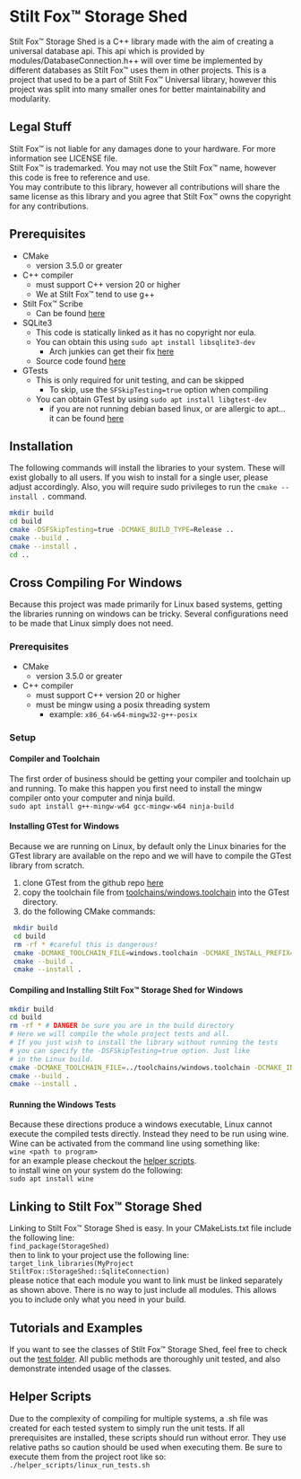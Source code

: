 # Stilt Fox&trade; Storage Shed
Stilt Fox&trade; Storage Shed is a C++ library made with the aim of creating a universal database api. This api which is provided by modules/DatabaseConnection.h++ will over time
be implemented by different databases as Stilt Fox&trade; uses them in other projects. This is a project that used to be a part of Stilt Fox&trade; Universal library, however
this project was split into many smaller ones for better maintainability and modularity.

## Legal Stuff
Stilt Fox&trade; is not liable for any damages done to your hardware. For more information see LICENSE file.\
Stilt Fox&trade; is trademarked. You may not use the Stilt Fox™ name, however this code is free to reference and use.\
You may contribute to this library, however all contributions will share the same license as this library and you agree that Stilt Fox&trade; owns the copyright for any contributions.

## Prerequisites
- CMake
  - version 3.5.0 or greater
- C++ compiler
  - must support C++ version 20 or higher
  - We at Stilt Fox&trade; tend to use g++
- Stilt Fox&trade; Scribe
  - Can be found [here](https://github.com/StiltFox/Scribe)
- SQLite3
    - This code is statically linked as it has no copyright nor eula.
    - You can obtain this using `sudo apt install libsqlite3-dev`
      - Arch junkies can get their fix [here](https://archlinux.org/packages/core/x86_64/sqlite/)
    - Source code found [here](https://www.sqlite.org/index.html)
- GTests
  - This is only required for unit testing, and can be skipped
    - To skip, use the `SFSkipTesting=true` option when compiling
  - You can obtain GTest by using `sudo apt install libgtest-dev`
    - if you are not running debian based linux, or are allergic to apt... it can be found [here](https://github.com/google/googletest)

## Installation
The following commands will install the libraries to your system. These will exist globally to all users. If you wish to
install for a single user, please adjust accordingly. Also, you will require sudo privileges to run the `cmake --install .`
command.
``` bash
mkdir build
cd build
cmake -DSFSkipTesting=true -DCMAKE_BUILD_TYPE=Release .. 
cmake --build .
cmake --install .
cd ..
```

## Cross Compiling For Windows
Because this project was made primarily for Linux based systems, getting the libraries running on windows can be tricky. Several configurations need to be made that Linux simply does not need.

### Prerequisites
- CMake
  - version 3.5.0 or greater
- C++ compiler
  - must support C++ version 20 or higher
  - must be mingw using a posix threading system
    - example: `x86_64-w64-mingw32-g++-posix`

### Setup
#### Compiler and Toolchain
The first order of business should be getting your compiler and toolchain up and running. To make this happen you first need to install the mingw compiler onto your computer and ninja build.\
`sudo apt install g++-mingw-w64 gcc-mingw-w64 ninja-build` 

#### Installing GTest for Windows
Because we are running on Linux, by default only the Linux binaries for the GTest library are available on the repo and we will have to compile the GTest library from scratch.
1. clone GTest from the github repo [here](https://github.com/google/googletest)
2. copy the toolchain file from [toolchains/windows.toolchain](toolchains) into the GTest directory.
3. do the following CMake commands:
``` bash
 mkdir build
 cd build
 rm -rf * #careful this is dangerous!
 cmake -DCMAKE_TOOLCHAIN_FILE=windows.toolchain -DCMAKE_INSTALL_PREFIX=/usr/i686-w64-mingw32/ ..
 cmake --build .
 cmake --install .
 ```

 #### Compiling and Installing Stilt Fox&trade; Storage Shed for Windows
```bash
mkdir build
cd build
rm -rf * # DANGER be sure you are in the build directory
# Here we will compile the whole project tests and all.
# If you just wish to install the library without running the tests
# you can specify the -DSFSkipTesting=true option. Just like
# in the Linux build.
cmake -DCMAKE_TOOLCHAIN_FILE=../toolchains/windows.toolchain -DCMAKE_INSTALL_PREFIX=/usr/i686-w64-mingw32/ -DCMAKE_BUILD_TYPE=Release -G Ninja ..
cmake --build .
cmake --install .
```

#### Running the Windows Tests
Because these directions produce a windows executable, Linux cannot execute the compiled tests directly. Instead they need to be run using wine. Wine can be activated from the command line using something like:\
`wine <path to program>`\
for an example please checkout the [helper scripts](helper_scripts).\
to install wine on your system do the following:\
`sudo apt install wine`

## Linking to Stilt Fox&trade; Storage Shed
Linking to Stilt Fox&trade; Storage Shed is easy. In your CMakeLists.txt file include the following line:\
`find_package(StorageShed)`\
then to link to your project use the following line:\
`target_link_libraries(MyProject StiltFox::StorageShed::SqliteConnection)`\
please notice that each module you want to link must be linked separately as shown above. There is no way to just include all
modules. This allows you to include only what you need in your build.

## Tutorials and Examples
If you want to see the classes of Stilt Fox&trade; Storage Shed, feel free to check out the [test folder](test). All public methods
are thoroughly unit tested, and also demonstrate intended usage of the classes.

## Helper Scripts
Due to the complexity of compiling for multiple systems, a .sh file was created for each tested system to simply run the unit tests. If all prerequisites are installed, these scripts should run without error. They use relative paths so caution should be used when executing them. Be sure to execute them from the project root like so:\
`./helper_scripts/linux_run_tests.sh`